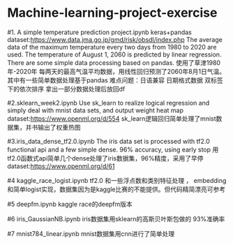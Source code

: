 # Machine-learning-project-exercise

#1. A simple temperature prediction project.ipynb
 keras+pandas  dataset:https://www.data.jma.go.jp/gmd/risk/obsdl/index.php
The average data of the maximum temperature every two days from 1980 to 2020 are used. The temperature of August 1, 2060 is predicted by linear regression. There are some simple data processing based on pandas.
使用了草津1980年-2020年 每两天的最高气温平均数据，用线性回归预测了2060年8月1日气温。其中有一些简单数据处理基于pandas
难点问题：日语兼容 日期格式数据 双标签下的依次排序 拿出一部分数据处理后放回df

#2.sklearn_week2.ipynb
Use sk_learn to realize logical regression and simply deal with mnist data sets, and output weight heat map dataset:https://www.openml.org/d/554
sk_learn逻辑回归简单处理了mnist数据集，并书输出了权重热图

#3.iris_data_dense_tf2.0.ipynb
The iris data set is processed with tf2.0 functional api and a few simple dense.  96% accuracy, using early stop
用tf2.0函数式api简单几个dense处理了iris数据集，96%精度，采用了早停
dataset:https://www.openml.org/d/61

#4 kaggle_race_logist.ipynb
tf2.0 和一些浮点数和类别特征处理 ， embedding和简单logist实现，数据集因为是kaggle比赛的不能提供。但代码精简漂亮可参考

#5 deepfm.ipynb
kaggle race的deepfm版本

#6 iris_GaussianNB.ipynb
iris数据集用sklearn的高斯贝叶斯包做的 93%准确率

#7 mnist784_linear.ipynb
mnist数据集用cnn进行了简单处理
